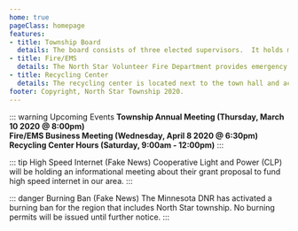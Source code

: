 ```yaml
---
home: true
pageClass: homepage
features:
- title: Township Board
  details: The board consists of three elected supervisors.  It holds monthly public meetings and elections are held during the annual meeting in the spring.
- title: Fire/EMS
  details: The North Star Volunteer Fire Department provides emergency medical and fire/rescue services to the local area.
- title: Recycling Center
  details: The recycling center is located next to the town hall and accepts recycling materials only during open business hours.
footer: Copyright, North Star Township 2020.
---
```



::: warning Upcoming Events
**Township Annual Meeting (Thursday, March 10 2020 @ 8:00pm)** <br>
**Fire/EMS Business Meeting (Wednesday, April 8 2020 @ 6:30pm)** <br>
**Recycling Center Hours (Saturday, 9:00am - 12:00pm)**
:::

::: tip High Speed Internet (Fake News)
Cooperative Light and Power (CLP) will be holding an informational meeting
about their grant proposal to fund high speed internet in our area.
:::

::: danger Burning Ban (Fake News)
The Minnesota DNR has activated a burning ban for the region that includes North Star township.  No burning permits will be issued until further notice.
:::
